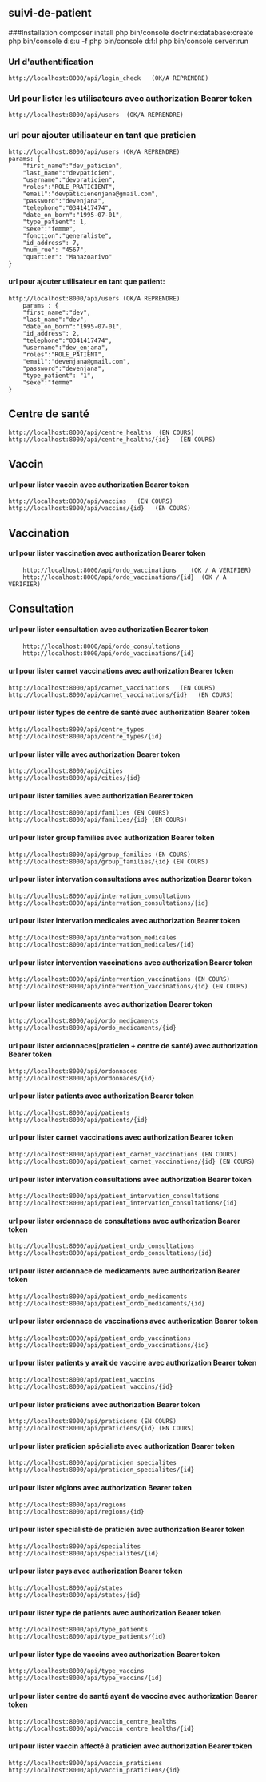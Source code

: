 ## suivi-de-patient

###Installation 
    composer install
    php bin/console doctrine:database:create 
    php bin/console d:s:u -f
    php bin/console d:f:l
    php bin/console server:run

### Url d'authentification
    http://localhost:8000/api/login_check   (OK/A REPRENDRE)

### Url pour lister les utilisateurs avec authorization Bearer token
    http://localhost:8000/api/users  (OK/A REPRENDRE)   

### url pour ajouter utilisateur en tant que praticien
    http://localhost:8000/api/users (OK/A REPRENDRE)
    params: {
        "first_name":"dev_paticien",
        "last_name":"devpaticien",
        "username":"devpraticien",
        "roles":"ROLE_PRATICIENT",
        "email":"devpaticienenjana@gmail.com",
        "password":"devenjana",
        "telephone":"0341417474",
        "date_on_born":"1995-07-01",
        "type_patient": 1,
        "sexe":"femme",
        "fonction":"generaliste",
        "id_address": 7,
        "num_rue": "4567",
        "quartier": "Mahazoarivo"
    }

 #### url pour ajouter utilisateur en tant que patient:
    http://localhost:8000/api/users (OK/A REPRENDRE)
        params : {
        "first_name":"dev",
        "last_name":"dev",
        "date_on_born":"1995-07-01",
        "id_address": 2,
        "telephone":"0341417474",
        "username":"dev_enjana",
        "roles":"ROLE_PATIENT",
        "email":"devenjana@gmail.com",
        "password":"devenjana",
        "type_patient": "1",
        "sexe":"femme"
    }
## Centre de santé
    http://localhost:8000/api/centre_healths  (EN COURS)
    http://localhost:8000/api/centre_healths/{id}   (EN COURS)
## Vaccin 
#### url pour lister vaccin avec authorization Bearer token
    http://localhost:8000/api/vaccins   (EN COURS)
    http://localhost:8000/api/vaccins/{id}   (EN COURS)
## Vaccination
#### url pour lister vaccination avec authorization Bearer token
        http://localhost:8000/api/ordo_vaccinations    (OK / A VERIFIER)
        http://localhost:8000/api/ordo_vaccinations/{id}  (OK / A VERIFIER)
## Consultation
#### url pour lister consultation avec authorization Bearer token
        http://localhost:8000/api/ordo_consultations
        http://localhost:8000/api/ordo_vaccinations/{id}
#### url pour lister carnet vaccinations avec authorization Bearer token
    http://localhost:8000/api/carnet_vaccinations   (EN COURS)
    http://localhost:8000/api/carnet_vaccinations/{id}   (EN COURS)
#### url pour lister types de centre de santé avec authorization Bearer token
    http://localhost:8000/api/centre_types
    http://localhost:8000/api/centre_types/{id}
#### url pour lister ville avec authorization Bearer token
    http://localhost:8000/api/cities
    http://localhost:8000/api/cities/{id}
#### url pour lister families avec authorization Bearer token
    http://localhost:8000/api/families (EN COURS)
    http://localhost:8000/api/families/{id} (EN COURS)
#### url pour lister group families avec authorization Bearer token
    http://localhost:8000/api/group_families (EN COURS)
    http://localhost:8000/api/group_families/{id} (EN COURS)
#### url pour lister intervation consultations avec authorization Bearer token
    http://localhost:8000/api/intervation_consultations
    http://localhost:8000/api/intervation_consultations/{id}
#### url pour lister intervation medicales avec authorization Bearer token
    http://localhost:8000/api/intervation_medicales
    http://localhost:8000/api/intervation_medicales/{id}
#### url pour lister intervention vaccinations avec authorization Bearer token
    http://localhost:8000/api/intervention_vaccinations (EN COURS)
    http://localhost:8000/api/intervention_vaccinations/{id} (EN COURS)
#### url pour lister medicaments avec authorization Bearer token
    http://localhost:8000/api/ordo_medicaments
    http://localhost:8000/api/ordo_medicaments/{id}
#### url pour lister ordonnaces(praticien + centre de santé) avec authorization Bearer token
    http://localhost:8000/api/ordonnaces
    http://localhost:8000/api/ordonnaces/{id}
#### url pour lister patients avec authorization Bearer token
    http://localhost:8000/api/patients
    http://localhost:8000/api/patients/{id}
#### url pour lister carnet vaccinations avec authorization Bearer token
    http://localhost:8000/api/patient_carnet_vaccinations (EN COURS)
    http://localhost:8000/api/patient_carnet_vaccinations/{id} (EN COURS)
#### url pour lister intervation consultations avec authorization Bearer token
    http://localhost:8000/api/patient_intervation_consultations
    http://localhost:8000/api/patient_intervation_consultations/{id}
#### url pour lister ordonnace de consultations avec authorization Bearer token
    http://localhost:8000/api/patient_ordo_consultations
    http://localhost:8000/api/patient_ordo_consultations/{id}
#### url pour lister ordonnace de medicaments avec authorization Bearer token
    http://localhost:8000/api/patient_ordo_medicaments
    http://localhost:8000/api/patient_ordo_medicaments/{id}
#### url pour lister ordonnace de vaccinations avec authorization Bearer token
    http://localhost:8000/api/patient_ordo_vaccinations
    http://localhost:8000/api/patient_ordo_vaccinations/{id}
#### url pour lister patients y avait de vaccine avec authorization Bearer token
    http://localhost:8000/api/patient_vaccins
    http://localhost:8000/api/patient_vaccins/{id}
#### url pour lister praticiens avec authorization Bearer token
    http://localhost:8000/api/praticiens (EN COURS)
    http://localhost:8000/api/praticiens/{id} (EN COURS)
#### url pour lister praticien spécialiste avec authorization Bearer token
    http://localhost:8000/api/praticien_specialites
    http://localhost:8000/api/praticien_specialites/{id}
#### url pour lister régions avec authorization Bearer token
    http://localhost:8000/api/regions
    http://localhost:8000/api/regions/{id}
#### url pour lister specialisté de praticien avec authorization Bearer token
    http://localhost:8000/api/specialites
    http://localhost:8000/api/specialites/{id}
#### url pour lister pays avec authorization Bearer token
    http://localhost:8000/api/states
    http://localhost:8000/api/states/{id}
#### url pour lister type de patients avec authorization Bearer token
    http://localhost:8000/api/type_patients
    http://localhost:8000/api/type_patients/{id}
#### url pour lister type de vaccins avec authorization Bearer token
    http://localhost:8000/api/type_vaccins
    http://localhost:8000/api/type_vaccins/{id}
#### url pour lister centre de santé ayant de vaccine avec authorization Bearer token
    http://localhost:8000/api/vaccin_centre_healths
    http://localhost:8000/api/vaccin_centre_healths/{id}
#### url pour lister vaccin affecté à praticien avec authorization Bearer token
    http://localhost:8000/api/vaccin_praticiens
    http://localhost:8000/api/vaccin_praticiens/{id}
